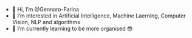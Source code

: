 - 👋 Hi, I’m @Gennaro-Farina
- 👀 I’m interested in Artificial Intelligence, Machine Laerning, Computer Vision, NLP and algorithms 
- 🌱 I’m currently learning to be more organised 😳
<!--- - 💞️ I’m looking to collaborate on ... --->
<!--- - 📫 How to reach me ... --->

<!---
Gennaro-Farina/Gennaro-Farina is a ✨ special ✨ repository because its `README.md` (this file) appears on your GitHub profile.
You can click the Preview link to take a look at your changes.
--->
